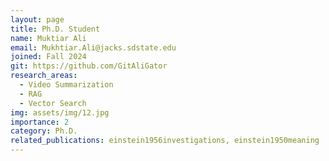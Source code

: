 ```yaml
---
layout: page
title: Ph.D. Student
name: Muktiar Ali
email: Mukhtiar.Ali@jacks.sdstate.edu
joined: Fall 2024
git: https://github.com/GitAliGator
research_areas:
  - Video Summarization
  - RAG
  - Vector Search
img: assets/img/12.jpg
importance: 2
category: Ph.D.
related_publications: einstein1956investigations, einstein1950meaning
---
```

